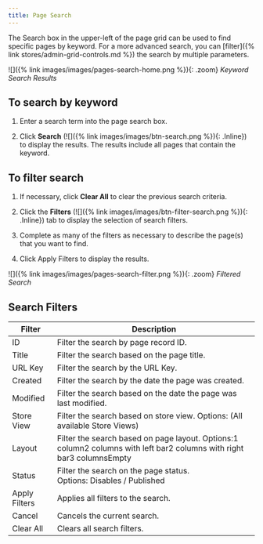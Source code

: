 ```yaml
---
title: Page Search
---
```


The Search box in the upper-left of the page grid can be used to find specific pages by keyword. For a more advanced search, you can [filter]({% link stores/admin-grid-controls.md %}) the search by multiple parameters.

![]({% link images/images/pages-search-home.png %}){: .zoom}
_Keyword Search Results_

## To search by keyword

1. Enter a search term into the page search box.

1. Click **Search** (![]({% link images/images/btn-search.png %}){: .Inline}) to display the results. The results include all pages that contain the keyword.

## To filter search

1. If necessary, click **Clear All** to clear the previous search criteria.

1. Click the **Filters** (![]({% link images/images/btn-filter-search.png %}){: .Inline}) tab to display the selection of search filters.

1. Complete as many of the filters as necessary to describe the page(s) that you want to find.

1. Click <span class="btn">Apply Filters</span> to display the results.

![]({% link images/images/pages-search-filter.png %}){: .zoom}
_Filtered Search_

## Search Filters

|Filter|Description|
|--- |--- |
|ID|Filter the search by page record ID.|
|Title|Filter the search based on the page title.|
|URL Key|Filter the search by the URL Key.|
|Created|Filter the search by the date the page was created.|
|Modified|Filter the search based on the date the page was last modified.|
|Store View|Filter the search based on store view. Options: (All available Store Views)|
|Layout|Filter the search based on page layout. Options:1 column2 columns with left bar2 columns with right bar3 columnsEmpty|
|Status|Filter the search on the page status. Options: Disables / Published|
|Apply Filters|Applies all filters to the search.|
|Cancel|Cancels the current search.|
|Clear All|Clears all search filters.|
